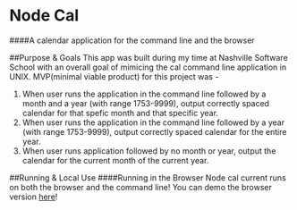 # Node Cal
####A calendar application for the command line and the browser

##Purpose & Goals
This app was built during my time at Nashville Software School with an overall goal of mimicing the cal command line application in UNIX. MVP(minimal viable product) for this project was -
  1. When user runs the application in the command line followed by a month and a year (with range 1753-9999), output correctly spaced calendar for that spefic month and that specific year.
  2. When user runs the application in the command line followed by a year (with range 1753-9999), output correctly spaced calendar for the entire year.
  3. When user runs application followed by no month or year, output the calendar for the current month of the current year.

##Running & Local Use
####Running in the Browser
Node cal current runs on both the browser and the command line! You can demo the browser version
<a href="https://node-cal.herokuapp.com" target="_blank">here</a>!

